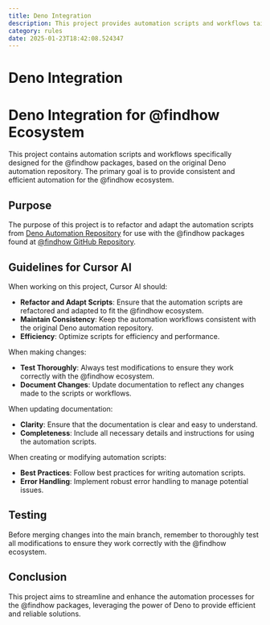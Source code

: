 ```yaml
---
title: Deno Integration
description: This project provides automation scripts and workflows tailored for the @findhow packages, adapted from the original Deno automation repository. It aims to deliver consistent and efficient automation solutions for the @findhow ecosystem.
category: rules
date: 2025-01-23T18:42:08.524347
---
```



# Deno Integration

# Deno Integration for @findhow Ecosystem

This project contains automation scripts and workflows specifically designed for the @findhow packages, based on the original Deno automation repository. The primary goal is to provide consistent and efficient automation for the @findhow ecosystem.

## Purpose

The purpose of this project is to refactor and adapt the automation scripts from [Deno Automation Repository](https://github.com/denoland/automation) for use with the @findhow packages found at [@findhow GitHub Repository](https://github.com/zhorton34/findhow).

## Guidelines for Cursor AI

When working on this project, Cursor AI should:
- **Refactor and Adapt Scripts**: Ensure that the automation scripts are refactored and adapted to fit the @findhow ecosystem.
- **Maintain Consistency**: Keep the automation workflows consistent with the original Deno automation repository.
- **Efficiency**: Optimize scripts for efficiency and performance.

When making changes:
- **Test Thoroughly**: Always test modifications to ensure they work correctly with the @findhow ecosystem.
- **Document Changes**: Update documentation to reflect any changes made to the scripts or workflows.

When updating documentation:
- **Clarity**: Ensure that the documentation is clear and easy to understand.
- **Completeness**: Include all necessary details and instructions for using the automation scripts.

When creating or modifying automation scripts:
- **Best Practices**: Follow best practices for writing automation scripts.
- **Error Handling**: Implement robust error handling to manage potential issues.

## Testing

Before merging changes into the main branch, remember to thoroughly test all modifications to ensure they work correctly with the @findhow ecosystem.

## Conclusion

This project aims to streamline and enhance the automation processes for the @findhow packages, leveraging the power of Deno to provide efficient and reliable solutions.
